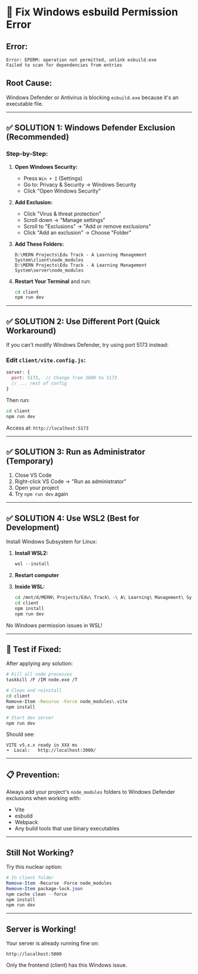# 🔧 Fix Windows esbuild Permission Error

## Error:
```
Error: EPERM: operation not permitted, unlink esbuild.exe
Failed to scan for dependencies from entries
```

## Root Cause:
Windows Defender or Antivirus is blocking `esbuild.exe` because it's an executable file.

---

## ✅ SOLUTION 1: Windows Defender Exclusion (Recommended)

### Step-by-Step:

1. **Open Windows Security:**
   - Press `Win + I` (Settings)
   - Go to: Privacy & Security → Windows Security
   - Click "Open Windows Security"

2. **Add Exclusion:**
   - Click "Virus & threat protection"
   - Scroll down → "Manage settings"
   - Scroll to "Exclusions" → "Add or remove exclusions"
   - Click "Add an exclusion" → Choose "Folder"

3. **Add These Folders:**
   ```
   D:\MERN Projects\Edu Track - A Learning Management System\client\node_modules
   D:\MERN Projects\Edu Track - A Learning Management System\server\node_modules
   ```

4. **Restart Your Terminal** and run:
   ```bash
   cd client
   npm run dev
   ```

---

## ✅ SOLUTION 2: Use Different Port (Quick Workaround)

If you can't modify Windows Defender, try using port 5173 instead:

### Edit `client/vite.config.js`:
```javascript
server: {
  port: 5173,  // Change from 3000 to 5173
  // ... rest of config
}
```

Then run:
```bash
cd client
npm run dev
```

Access at: `http://localhost:5173`

---

## ✅ SOLUTION 3: Run as Administrator (Temporary)

1. Close VS Code
2. Right-click VS Code → "Run as administrator"
3. Open your project
4. Try `npm run dev` again

---

## ✅ SOLUTION 4: Use WSL2 (Best for Development)

Install Windows Subsystem for Linux:

1. **Install WSL2:**
   ```powershell
   wsl --install
   ```

2. **Restart computer**

3. **Inside WSL:**
   ```bash
   cd /mnt/d/MERN\ Projects/Edu\ Track\ -\ A\ Learning\ Management\ System
   cd client
   npm install
   npm run dev
   ```

No Windows permission issues in WSL!

---

## 🧪 Test if Fixed:

After applying any solution:

```bash
# Kill all node processes
taskkill /F /IM node.exe /T

# Clean and reinstall
cd client
Remove-Item -Recurse -Force node_modules\.vite
npm install

# Start dev server
npm run dev
```

Should see:
```
VITE v5.x.x ready in XXX ms
➜  Local:   http://localhost:3000/
```

---

## 📋 Prevention:

Always add your project's `node_modules` folders to Windows Defender exclusions when working with:
- Vite
- esbuild
- Webpack
- Any build tools that use binary executables

---

## Still Not Working?

Try this nuclear option:

```powershell
# In client folder
Remove-Item -Recurse -Force node_modules
Remove-Item package-lock.json
npm cache clean --force
npm install
npm run dev
```

---

## Server is Working!

Your server is already running fine on:
```
http://localhost:5000
```

Only the frontend (client) has this Windows issue.
